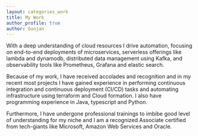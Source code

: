 ```yaml
---
layout: categories_work
title: My Work
author_profile: true
author: Gunjan
---
```


With a deep understanding of cloud resources I drive automation, focusing on end-to-end deployments of microservices, serverless offerings like lambda and dynamodb, distributed data management using Kafka, and observability tools like Prometheus, Grafana and elastic search. 

Because of my work, I have received accolades and recognition and in my recent most projects I have gained experience in performing continuous integration and continuous deployment (CI/CD) tasks and automating infrastructure using terraform and Cloud formation. I also have programming experience in Java, typescript and Python.

Furthermore, I have undergone professional trainings to imbibe good level of understanding for my niche and I am a recognized Associate certified from tech-giants like Microsoft, Amazon Web Services and Oracle. 